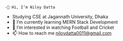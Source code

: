     -👋 Hi, I’m Niloy Datta
- Studying CSE at Jagannath University, Dhaka
- 🌱 I’m currently learning MERN Stack Development
- 👀 I’m interested in watching Football and Cricket
- 📫 How to reach me niloydatta0011@gmail.com

<!---
niloycsejnu/niloycsejnu is a ✨ special ✨ repository because its `README.md` (this file) appears on your GitHub profile.
You can click the Preview link to take a look at your changes.
--->
